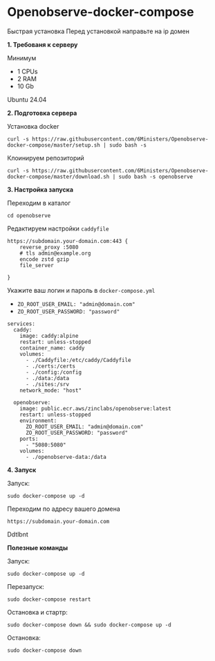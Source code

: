 # Openobserve-docker-compose

Быстрая установка
Перед установкой направьте на ip домен

**1. Требованя к серверу**

Минимум

* 1 CPUs
* 2 RAM
* 10 Gb

Ubuntu 24.04

**2. Подготовка сервера**

Установка docker
```
curl -s https://raw.githubusercontent.com/6Ministers/Openobserve-docker-compose/master/setup.sh | sudo bash -s
```

Клоинируем репозиторий
```
curl -s https://raw.githubusercontent.com/6Ministers/Openobserve-docker-compose/master/download.sh | sudo bash -s openobserve
```
**3. Настройка запуска**

Переходим в каталог
```
cd openobserve
```
Редактируем настройки `caddyfile`

```
https://subdomain.your-domain.com:443 {
    reverse_proxy :5080
	# tls admin@example.org
	encode zstd gzip
	file_server
	
}
```

Укажите ваш логин и пароль в `docker-compose.yml`
* `ZO_ROOT_USER_EMAIL: "admin@domain.com"`
* `ZO_ROOT_USER_PASSWORD: "password"`

```
services:
  caddy:
    image: caddy:alpine
    restart: unless-stopped
    container_name: caddy
    volumes:
      - ./Caddyfile:/etc/caddy/Caddyfile
      - ./certs:/certs
      - ./config:/config
      - ./data:/data
      - ./sites:/srv
    network_mode: "host"

  openobserve:
    image: public.ecr.aws/zinclabs/openobserve:latest
    restart: unless-stopped
    environment:
      ZO_ROOT_USER_EMAIL: "admin@domain.com"
      ZO_ROOT_USER_PASSWORD: "password"
    ports:
      - "5080:5080"
    volumes:
      - ./openobserve-data:/data
```
**4. Запуск**

Запуск:
```
sudo docker-compose up -d
```
Переходим по адресу вашего домена

`https://subdomain.your-domain.com`

Ddtlbnt

**Полезные команды**

Запуск:
```
sudo docker-compose up -d
```
Перезапуск:
```
sudo docker-compose restart
```
Остановка и стартр:
```
sudo docker-compose down && sudo docker-compose up -d
```
Остановка:
```
sudo docker-compose down
```
